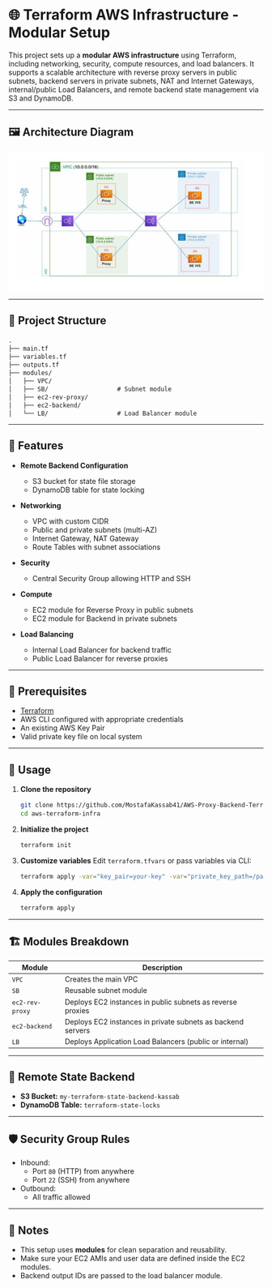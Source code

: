 # 🌐 Terraform AWS Infrastructure - Modular Setup

This project sets up a **modular AWS infrastructure** using Terraform, including networking, security, compute resources, and load balancers. It supports a scalable architecture with reverse proxy servers in public subnets, backend servers in private subnets, NAT and Internet Gateways, internal/public Load Balancers, and remote backend state management via S3 and DynamoDB.

---
## 🖼 Architecture Diagram

![Architecture Overview](arch.jpg)

---

## 📁 Project Structure

```
.
├── main.tf
├── variables.tf
├── outputs.tf
├── modules/
│   ├── VPC/
│   ├── SB/                   # Subnet module
│   ├── ec2-rev-proxy/
│   ├── ec2-backend/
│   └── LB/                   # Load Balancer module
```

---

## 🚀 Features

- **Remote Backend Configuration**
  - S3 bucket for state file storage
  - DynamoDB table for state locking

- **Networking**
  - VPC with custom CIDR
  - Public and private subnets (multi-AZ)
  - Internet Gateway, NAT Gateway
  - Route Tables with subnet associations

- **Security**
  - Central Security Group allowing HTTP and SSH

- **Compute**
  - EC2 module for Reverse Proxy in public subnets
  - EC2 module for Backend in private subnets

- **Load Balancing**
  - Internal Load Balancer for backend traffic
  - Public Load Balancer for reverse proxies

---

## 🧰 Prerequisites

- [Terraform](https://www.terraform.io/downloads)
- AWS CLI configured with appropriate credentials
- An existing AWS Key Pair
- Valid private key file on local system

---

## 🔧 Usage

1. **Clone the repository**
   ```bash
   git clone https://github.com/MostafaKassab41/AWS-Proxy-Backend-Terraform
   cd aws-terraform-infra
   ```

2. **Initialize the project**
   ```bash
   terraform init
   ```

3. **Customize variables**
   Edit `terraform.tfvars` or pass variables via CLI:
   ```bash
   terraform apply -var="key_pair=your-key" -var="private_key_path=/path/to/key.pem"
   ```

4. **Apply the configuration**
   ```bash
   terraform apply
   ```

---

## 🏗️ Modules Breakdown

| Module | Description |
|--------|-------------|
| `VPC` | Creates the main VPC |
| `SB` | Reusable subnet module |
| `ec2-rev-proxy` | Deploys EC2 instances in public subnets as reverse proxies |
| `ec2-backend` | Deploys EC2 instances in private subnets as backend servers |
| `LB` | Deploys Application Load Balancers (public or internal) |

---

## 🔐 Remote State Backend

- **S3 Bucket:** `my-terraform-state-backend-kassab`
- **DynamoDB Table:** `terraform-state-locks`

---

## 🛡 Security Group Rules

- Inbound:
  - Port `80` (HTTP) from anywhere
  - Port `22` (SSH) from anywhere
- Outbound:
  - All traffic allowed

---

## 📌 Notes

- This setup uses **modules** for clean separation and reusability.
- Make sure your EC2 AMIs and user data are defined inside the EC2 modules.
- Backend output IDs are passed to the load balancer module.


